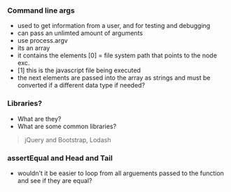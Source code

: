 ### Command line args
- used to get information from a user, and for testing and debugging
- can pass an unlimted amount of arguments
- use process.argv
- its an array
- it contains the elements [0] = file system path that points to the node exc.
- [1] this is the javascript file being executed
- the next elements are passed into the array as strings and must be converted if a different data type if needed?


### Libraries?

- What are they?
- What are some common libraries?
> jQuery and Bootstrap, Lodash


### assertEqual and Head and Tail
 - wouldn't it be easier to loop from all arguements passed to the function and see if they are equal?
